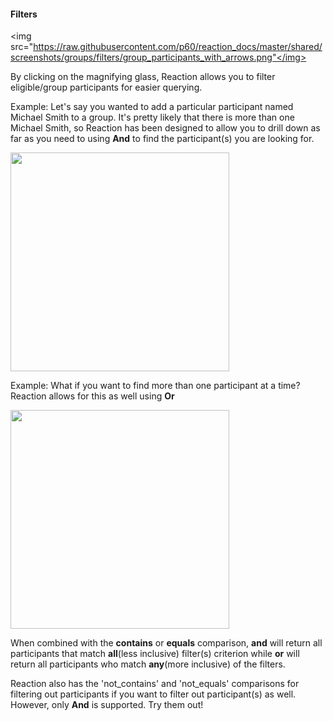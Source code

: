 #### Filters

<img src="https://raw.githubusercontent.com/p60/reaction_docs/master/shared/screenshots/groups/filters/group_participants_with_arrows.png"</img>

By clicking on the magnifying glass, Reaction allows you to filter eligible/group participants for easier querying.

Example: Let's say you wanted to add a particular participant named Michael Smith to a group. It's pretty likely that there is more than one Michael Smith, so Reaction has been designed to allow you to drill down as far as you need to using **And** to find the participant(s) you are looking for.

<img src="https://raw.githubusercontent.com/p60/reaction_docs/master/shared/screenshots/groups/filters/and_conjunction.png" height='350'></img>

Example: What if you want to find more than one participant at a time? Reaction allows for this as well using **Or** 

<img src="https://raw.githubusercontent.com/p60/reaction_docs/master/shared/screenshots/groups/filters/or_conjunction.png" height='350'></img>

When combined with the **contains** or **equals** comparison, **and** will return all participants that match **all**(less inclusive) filter(s) criterion while **or** will return all participants who match **any**(more inclusive) of the filters.

Reaction also has the 'not_contains' and 'not_equals' comparisons for filtering out participants if you want to filter out participant(s) as well. However, only **And** is supported. Try them out!
